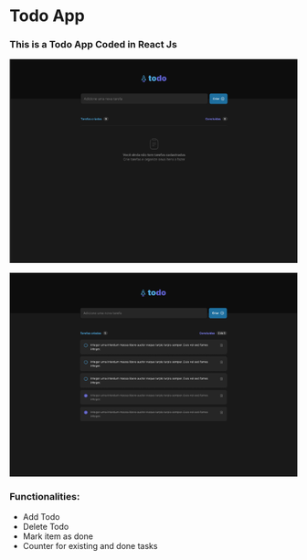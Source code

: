 # Todo App

### This is a Todo App Coded in React Js

![Todo Project](https://github.com/henriquerocharafael/todoapp-react/blob/main/src/assets/Screenshot%20from%202022-09-26%2015-35-41.png)

![Todo Project](https://github.com/henriquerocharafael/todoapp-react/blob/main/src/assets/Screenshot%20from%202022-09-26%2015-36-06.png)

### Functionalities:
* Add Todo
* Delete Todo
* Mark item as done
* Counter for existing and done tasks